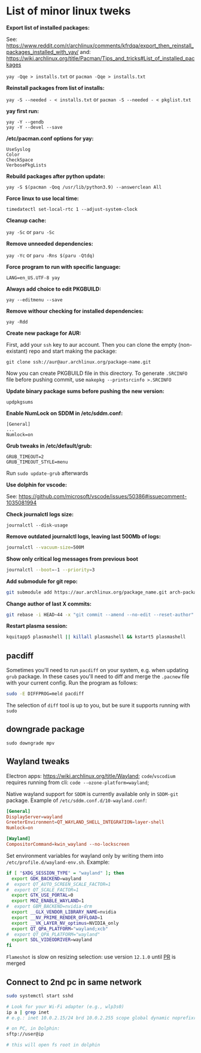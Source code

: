 # List of minor linux tweks



**Export list of installed packages:**

See: https://www.reddit.com/r/archlinux/comments/kfrdqa/export_then_reinstall_packages_installed_with_yay/
and: https://wiki.archlinux.org/title/Pacman/Tips_and_tricks#List_of_installed_packages

`yay -Qqe > installs.txt` or `pacman -Qqe > installs.txt`



**Reinstall packages from list of installs:**

`yay -S --needed - < installs.txt` or `pacman -S --needed - < pkglist.txt`



**yay first run:**

```text
yay -Y --gendb
yay -Y --devel --save
```


**/etc/pacman.conf options for yay:**

```text
UseSyslog
Color
CheckSpace
VerbosePkgLists
```


**Rebuild packages after python update:**

`yay -S $(pacman -Qoq /usr/lib/python3.9) --answerclean All`


**Force linux to use local time:**

`timedatectl set-local-rtc 1 --adjust-system-clock`


**Cleanup cache:**

`yay -Sc` or `paru -Sc`


**Remove unneeded dependencies:**

`yay -Yc` or `paru -Rns $(paru -Qtdq)`


**Force program to run with specific language:**

`LANG=en_US.UTF-8 yay`


**Always add choice to edit PKGBUILD:**

`yay --editmenu --save`


**Remove withour checking for installed dependencies:**

`yay -Rdd`


**Create new package for AUR:**

First, add your `ssh` key to aur account. Then you can clone the empty (non-existant) repo and start making the package:

`git clone ssh://aur@aur.archlinux.org/package-name.git`

Now you can create PKGBUILD file in this directory. To generate `.SRCINFO` file before pushing commit, use `makepkg --printsrcinfo >.SRCINFO`


**Update binary package sums before pushing the new version:**

`updpkgsums`


**Enable NumLock on SDDM in /etc/sddm.conf:**

```text
[General]
...
Numlock=on
```


**Grub tweaks in /etc/default/grub:**

```text
GRUB_TIMEOUT=2
GRUB_TIMEOUT_STYLE=menu
```

Run `sudo update-grub` afterwards


**Use dolphin for vscode:**

See: https://github.com/microsoft/vscode/issues/50386#issuecomment-1035081994


**Check journalctl logs size:**

```text
journalctl --disk-usage
```


**Remove outdated journalctl logs, leaving last 500Mb of logs:**

```sh
journalctl --vacuum-size=500M
```

**Show only critical log messages from previous boot**

```sh
journalctl --boot=-1 --priority=3
```

**Add submodule for git repo:**

```sh
git submodule add https://aur.archlinux.org/package_name.git arch-packages/package_name
```

**Change author of last X commits:**

```sh
git rebase -i HEAD~44 -x "git commit --amend --no-edit --reset-author"
```

**Restart plasma session:**

```sh
kquitapp5 plasmashell || killall plasmashell && kstart5 plasmashell
```


## pacdiff

Sometimes you'll need to run `pacdiff` on your system, e.g. when updating `grub` package. In these cases you'll need to diff and merge the `.pacnew` file with your current config. Run the program as follows:

```sh
sudo -E DIFFPROG=meld pacdiff
```

The selection of `diff` tool is up to you, but be sure it supports running with `sudo`


## downgrade package

`sudo downgrade mpv`


## Wayland tweaks

Electron apps: https://wiki.archlinux.org/title/Wayland; `code`/`vscodium` requires running from cli: `code --ozone-platform=wayland`;

Native wayland support for `SDDM` is currently available only in `SDDM-git` package. Example of `/etc/sddm.conf.d/10-wayland.conf`:

```conf
[General]
DisplayServer=wayland
GreeterEnvironment=QT_WAYLAND_SHELL_INTEGRATION=layer-shell
Numlock=on

[Wayland]
CompositorCommand=kwin_wayland --no-lockscreen
```

Set environment variables for wayland only by writing them into `/etc/profile.d/wayland-env.sh`. Example:

```sh
if [ "$XDG_SESSION_TYPE" = "wayland" ]; then
  export GDK_BACKEND=wayland
#  export QT_AUTO_SCREEN_SCALE_FACTOR=1
#  export QT_SCALE_FACTOR=1
  export GTK_USE_PORTAL=0
  export MOZ_ENABLE_WAYLAND=1
#  export GBM_BACKEND=nvidia-drm
  export __GLX_VENDOR_LIBRARY_NAME=nvidia
  export __NV_PRIME_RENDER_OFFLOAD=1
  export __VK_LAYER_NV_optimus=NVIDIA_only
  export QT_QPA_PLATFORM="wayland;xcb"
#  export QT_QPA_PLATFORM="wayland"
  export SDL_VIDEODRIVER=wayland
fi
```

`Flameshot` is slow on resizing selection: use version `12.1.0` until [PR](https://github.com/flameshot-org/flameshot/pull/3059) is merged

## Connect to 2nd pc in same network

```sh
sudo systemctl start sshd

# Look for your Wi-Fi adapter (e.g., wlp3s0)
ip a | grep inet
# e.g.: inet 10.0.2.15/24 brd 10.0.2.255 scope global dynamic noprefixroute enp0s3

# on PC, in Dolphin:
sftp://user@ip

# this will open fs root in dolphin
```
